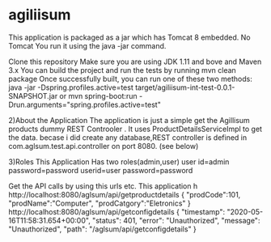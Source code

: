 # agiliisum
This application is packaged as a jar which has Tomcat 8 embedded. No Tomcat You run it using the java -jar command.

Clone this repository
Make sure you are using JDK 1.11 and bove and Maven 3.x
You can build the project and run the tests by running mvn clean package
Once successfully built, you can run  one of these two methods:
        java -jar -Dspring.profiles.active=test target/agiliisum-int-test-0.0.1-SNAPSHOT.jar
or
        mvn spring-boot:run -Drun.arguments="spring.profiles.active=test"
        
 2)About the Application
The application is just a simple get  the Agillisum products dummy REST Controoler . It uses ProductDetailsServiceImpl to get the data.
becase i did create any database,REST controller is defined in com.aglsum.test.api.controller on port 8080. (see below)

3)Roles
This Application Has two roles(admin,user)
user id=admin
password=password 
userid=user
password=password
             
Get the API calls by using this urls etc.
This application h
http://localhost:8080/aglsum/api/getproductdetails
{
"prodCode":101,
"prodName":"Computer",
"prodCatgory":"Eletronics"
}
http://localhost:8080/aglsum/api/getconfigdetails
{
    "timestamp": "2020-05-16T11:58:31.654+00:00",
    "status": 401,
    "error": "Unauthorized",
    "message": "Unauthorized",
    "path": "/aglsum/api/getconfigdetails"
}


